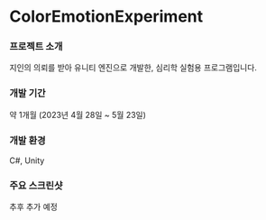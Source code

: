 # ColorEmotionExperiment

### 프로젝트 소개

지인의 의뢰를 받아 유니티 엔진으로 개발한, 심리학 실험용 프로그램입니다.

### 개발 기간

약 1개월 (2023년 4월 28일 ~ 5월 23일)

### 개발 환경

C#, Unity

### 주요 스크린샷

추후 추가 예정
